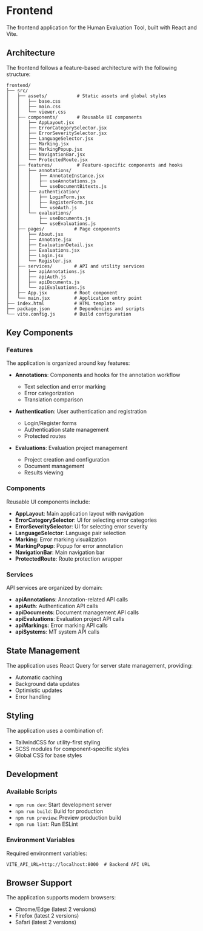# Frontend

The frontend application for the Human Evaluation Tool, built with React and Vite.

## Architecture

The frontend follows a feature-based architecture with the following structure:

```
frontend/
├── src/
│   ├── assets/           # Static assets and global styles
│   │   ├── base.css
│   │   ├── main.css
│   │   └── viewer.css
│   ├── components/       # Reusable UI components
│   │   ├── AppLayout.jsx
│   │   ├── ErrorCategorySelector.jsx
│   │   ├── ErrorSeveritySelector.jsx
│   │   ├── LanguageSelector.jsx
│   │   ├── Marking.jsx
│   │   ├── MarkingPopup.jsx
│   │   ├── NavigationBar.jsx
│   │   └── ProtectedRoute.jsx
│   ├── features/         # Feature-specific components and hooks
│   │   ├── annotations/
│   │   │   ├── AnnotateInstance.jsx
│   │   │   ├── useAnnotations.js
│   │   │   └── useDocumentBitexts.js
│   │   ├── authentication/
│   │   │   ├── LoginForm.jsx
│   │   │   ├── RegisterForm.jsx
│   │   │   └── useAuth.js
│   │   └── evaluations/
│   │       ├── useDocuments.js
│   │       └── useEvaluations.js
│   ├── pages/           # Page components
│   │   ├── About.jsx
│   │   ├── Annotate.jsx
│   │   ├── EvaluationDetail.jsx
│   │   ├── Evaluations.jsx
│   │   ├── Login.jsx
│   │   └── Register.jsx
│   ├── services/        # API and utility services
│   │   ├── apiAnnotations.js
│   │   ├── apiAuth.js
│   │   ├── apiDocuments.js
│   │   └── apiEvaluations.js
│   ├── App.jsx          # Root component
│   └── main.jsx         # Application entry point
├── index.html           # HTML template
├── package.json         # Dependencies and scripts
└── vite.config.js       # Build configuration
```

## Key Components

### Features

The application is organized around key features:

- **Annotations**: Components and hooks for the annotation workflow
  - Text selection and error marking
  - Error categorization
  - Translation comparison

- **Authentication**: User authentication and registration
  - Login/Register forms
  - Authentication state management
  - Protected routes

- **Evaluations**: Evaluation project management
  - Project creation and configuration
  - Document management
  - Results viewing

### Components

Reusable UI components include:

- **AppLayout**: Main application layout with navigation
- **ErrorCategorySelector**: UI for selecting error categories
- **ErrorSeveritySelector**: UI for selecting error severity
- **LanguageSelector**: Language pair selection
- **Marking**: Error marking visualization
- **MarkingPopup**: Popup for error annotation
- **NavigationBar**: Main navigation bar
- **ProtectedRoute**: Route protection wrapper

### Services

API services are organized by domain:

- **apiAnnotations**: Annotation-related API calls
- **apiAuth**: Authentication API calls
- **apiDocuments**: Document management API calls
- **apiEvaluations**: Evaluation project API calls
- **apiMarkings**: Error marking API calls
- **apiSystems**: MT system API calls

## State Management

The application uses React Query for server state management, providing:

- Automatic caching
- Background data updates
- Optimistic updates
- Error handling

## Styling

The application uses a combination of:

- TailwindCSS for utility-first styling
- SCSS modules for component-specific styles
- Global CSS for base styles

## Development

### Available Scripts

- `npm run dev`: Start development server
- `npm run build`: Build for production
- `npm run preview`: Preview production build
- `npm run lint`: Run ESLint

### Environment Variables

Required environment variables:

```env
VITE_API_URL=http://localhost:8000  # Backend API URL
```

## Browser Support

The application supports modern browsers:

- Chrome/Edge (latest 2 versions)
- Firefox (latest 2 versions)
- Safari (latest 2 versions)
